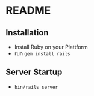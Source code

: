 # README

## Installation

* Install Ruby on your Plattform
* run `gem install rails`

## Server Startup

* `bin/rails server`
